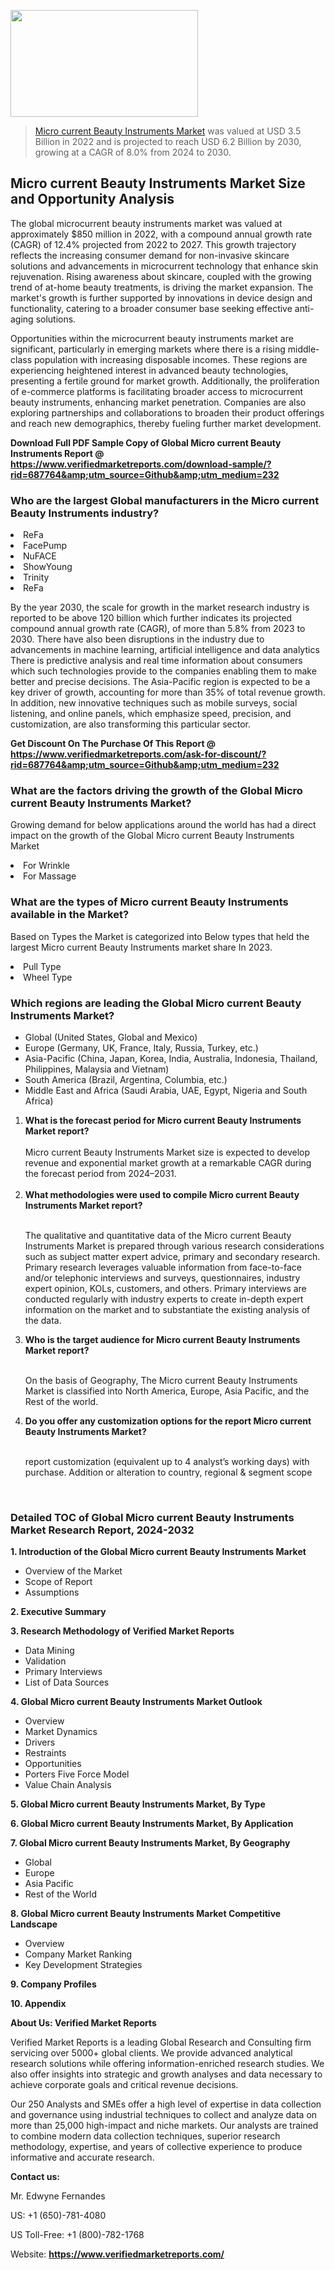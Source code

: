 
<img src="https://ffe5etoiles.com/wp-content/uploads/2024/12/MST1-300x171.png" alt="" width="300" height="171" class="alignnone size-medium wp-image-20088" /><blockquote><p><p><a href="https://www.verifiedmarketreports.com/download-sample/?rid=687764&utm_source=Github&utm_medium=232" target="_blank">Micro current Beauty Instruments Market</a> was valued at USD 3.5 Billion in 2022 and is projected to reach USD 6.2 Billion by 2030, growing at a CAGR of 8.0% from 2024 to 2030.</p></blockquote><p><h2>Micro current Beauty Instruments Market Size and Opportunity Analysis</h2><p>The global microcurrent beauty instruments market was valued at approximately $850 million in 2022, with a compound annual growth rate (CAGR) of 12.4% projected from 2022 to 2027. This growth trajectory reflects the increasing consumer demand for non-invasive skincare solutions and advancements in microcurrent technology that enhance skin rejuvenation. Rising awareness about skincare, coupled with the growing trend of at-home beauty treatments, is driving the market expansion. The market's growth is further supported by innovations in device design and functionality, catering to a broader consumer base seeking effective anti-aging solutions.</p><p>Opportunities within the microcurrent beauty instruments market are significant, particularly in emerging markets where there is a rising middle-class population with increasing disposable incomes. These regions are experiencing heightened interest in advanced beauty technologies, presenting a fertile ground for market growth. Additionally, the proliferation of e-commerce platforms is facilitating broader access to microcurrent beauty instruments, enhancing market penetration. Companies are also exploring partnerships and collaborations to broaden their product offerings and reach new demographics, thereby fueling further market development.</p></p><p class=""><strong>Download Full PDF Sample Copy of Global Micro current Beauty Instruments Report @ <a href="https://www.verifiedmarketreports.com/download-sample/?rid=687764&amp;utm_source=Github&amp;utm_medium=232" target="_blank">https://www.verifiedmarketreports.com/download-sample/?rid=687764&amp;utm_source=Github&amp;utm_medium=232</a></strong></p><h3 id="" class="">Who are the largest Global manufacturers in the Micro current Beauty Instruments industry?</h3><p><li>ReFa</li><li> FacePump</li><li> NuFACE</li><li> ShowYoung</li><li> Trinity</li><li> ReFa</li></p><div class=""><div class="" dir="" data-message-author-role="" data-message-id="" data-message-model-slug=""><div class=""><div class=""><div class=""><div class="" dir="" data-message-author-role="" data-message-id="" data-message-model-slug=""><div class=""><div class=""><p>By the year 2030, the scale for growth in the market research industry is reported to be above 120 billion which further indicates its projected compound annual growth rate (CAGR), of more than 5.8% from 2023 to 2030. There have also been disruptions in the industry due to advancements in machine learning, artificial intelligence and data analytics There is predictive analysis and real time information about consumers which such technologies provide to the companies enabling them to make better and precise decisions. The Asia-Pacific region is expected to be a key driver of growth, accounting for more than 35% of total revenue growth. In addition, new innovative techniques such as mobile surveys, social listening, and online panels, which emphasize speed, precision, and customization, are also transforming this particular sector.</p><p><strong>Get Discount On The Purchase Of This Report @&nbsp; <a href="https://www.verifiedmarketreports.com/ask-for-discount/?rid=687764&amp;utm_source=Github&amp;utm_medium=232" target="_blank">https://www.verifiedmarketreports.com/ask-for-discount/?rid=687764&amp;utm_source=Github&amp;utm_medium=232</a></strong></p></div></div></div></div></div></div></div></div><h3 id="" class="">What are the factors driving the growth of the Global Micro current Beauty Instruments Market?</h3><p id="" class="">Growing demand for below applications around the world has had a direct impact on the growth of the Global Micro current Beauty Instruments Market</p><p id="" class=""><li>For Wrinkle</li><li> For Massage</li></p><h3 id="" class="">What are the types of Micro current Beauty Instruments available in the Market?</h3><p id="" class="">Based on Types the Market is categorized into Below types that held the largest Micro current Beauty Instruments market share In 2023.</p><p id="" class=""><li>Pull Type</li><li> Wheel Type</li></p><h3 id="" class="">Which regions are leading the Global Micro current Beauty Instruments Market?</h3><ul><li>Global (United States, Global and Mexico)</li><li>Europe (Germany, UK, France, Italy, Russia, Turkey, etc.)</li><li>Asia-Pacific (China, Japan, Korea, India, Australia, Indonesia, Thailand, Philippines, Malaysia and Vietnam)</li><li>South America (Brazil, Argentina, Columbia, etc.)</li><li>Middle East and Africa (Saudi Arabia, UAE, Egypt, Nigeria and South Africa)</li></ul><p><ol><li><strong>What is the forecast period for Micro current Beauty Instruments Market report?<br /></strong><br /><span data-sheets-root="1" data-sheets-value="{&quot;1&quot;:2,&quot;2&quot;:&quot;XXXX size is expected to develop revenue and exponential market growth at a remarkable CAGR during the forecast period from 2024&ndash;2030.&quot;}" data-sheets-userformat="{&quot;2&quot;:12674,&quot;4&quot;:{&quot;1&quot;:2,&quot;2&quot;:16776960},&quot;10&quot;:2,&quot;11&quot;:0,&quot;15&quot;:&quot;Arial&quot;,&quot;16&quot;:12}">Micro current Beauty Instruments Market size is expected to develop revenue and exponential market growth at a remarkable CAGR during the forecast period from 2024&ndash;2031.</span><br /><br /></li><li><strong>What methodologies were used to compile Micro current Beauty Instruments Market report?<br /><br /></strong><p>The qualitative and quantitative data of the&nbsp;Micro current Beauty Instruments Market is prepared through various research considerations such as subject matter expert advice, primary and secondary research. Primary research leverages valuable information from face-to-face and/or telephonic interviews and surveys, questionnaires, industry expert opinion, KOLs, customers, and others. Primary interviews are conducted regularly with industry experts to create in-depth expert information on the market and to substantiate the existing analysis of the data.&nbsp;</p></li><li><strong>Who is the target audience for Micro current Beauty Instruments Market report?<br /><br /></strong><p>On the basis of Geography, The&nbsp;Micro current Beauty Instruments Market is classified into North America, Europe, Asia Pacific, and the Rest of the world.</p></li><li><strong>Do you offer any customization options for the report Micro current Beauty Instruments Market?<br /><br /></strong><p>report customization (equivalent up to 4 analyst&rsquo;s working days) with purchase. Addition or alteration to country, regional &amp; segment scope</p><p>&nbsp;</p></li></ol></p><h3 id="" class="">Detailed TOC of Global Micro current Beauty Instruments Market Research Report, 2024-2032</h3><p id="" class=""><strong>1. Introduction of the Global Micro current Beauty Instruments Market</strong></p><ul><li>Overview of the Market</li><li>Scope of Report</li><li>Assumptions</li></ul><p id="" class=""><strong>2. Executive Summary</strong></p><p id="" class=""><strong>3. Research Methodology of&nbsp;Verified Market Reports</strong></p><ul><li>Data Mining</li><li>Validation</li><li>Primary Interviews</li><li>List of Data Sources</li></ul><p id="" class=""><strong>4. Global Micro current Beauty Instruments Market Outlook</strong></p><ul><li>Overview</li><li>Market Dynamics</li><li>Drivers</li><li>Restraints</li><li>Opportunities</li><li>Porters Five Force Model</li><li>Value Chain Analysis</li></ul><p id="" class=""><strong>5. Global Micro current Beauty Instruments Market, By&nbsp;Type</strong></p><p id="" class=""><strong>6. Global Micro current Beauty Instruments Market, By Application</strong></p><p id="" class=""><strong>7. Global Micro current Beauty Instruments Market, By Geography</strong></p><ul><li>Global</li><li>Europe</li><li>Asia Pacific</li><li>Rest of the World</li></ul><p id="" class=""><strong>8. Global Micro current Beauty Instruments Market Competitive Landscape</strong></p><ul><li>Overview</li><li>Company Market Ranking</li><li>Key Development Strategies</li></ul><p id="" class=""><strong>9. Company Profiles</strong></p><p id="" class=""><strong>10. Appendix</strong></p><p id="" class=""><strong>About Us: Verified Market Reports</strong></p><p id="" class="">Verified Market Reports is a leading Global Research and Consulting firm servicing over 5000+ global clients. We provide advanced analytical research solutions while offering information-enriched research studies. We also offer insights into strategic and growth analyses and data necessary to achieve corporate goals and critical revenue decisions.</p><p id="" class="">Our 250 Analysts and SMEs offer a high level of expertise in data collection and governance using industrial techniques to collect and analyze data on more than 25,000 high-impact and niche markets. Our analysts are trained to combine modern data collection techniques, superior research methodology, expertise, and years of collective experience to produce informative and accurate research.</p><p id="" class=""><strong>Contact us:</strong></p><p id="" class="">Mr. Edwyne Fernandes</p><p id="" class="">US: +1 (650)-781-4080</p><p id="" class="">US Toll-Free: +1 (800)-782-1768</p><p id="" class="">Website: <a target="" data-test-app-aware-link=""><strong>https://www.verifiedmarketreports.com/</strong></a></p>
